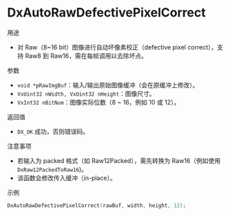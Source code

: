 # DxAutoRawDefectivePixelCorrect

用途
- 对 Raw（8~16 bit）图像进行自动坏像素校正（defective pixel correct），支持 Raw8 到 Raw16，需在每帧调用以去除坏点。

参数
- `void *pRawImgBuf`：输入/输出原始图像缓冲（会在原缓冲上修改）。
- `VxUint32 nWidth, VxUint32 nHeight`：图像尺寸。
- `VxInt32 nBitNum`：图像实际位数（8 ~ 16，例如 10 或 12）。

返回值
- `DX_OK` 成功，否则错误码。

注意事项
- 若输入为 packed 格式（如 Raw12Packed），需先转换为 Raw16（例如使用 `DxRaw12PackedToRaw16`)。
- 该函数会修改传入缓冲（in-place）。

示例
```c
DxAutoRawDefectivePixelCorrect(rawBuf, width, height, 12);
```